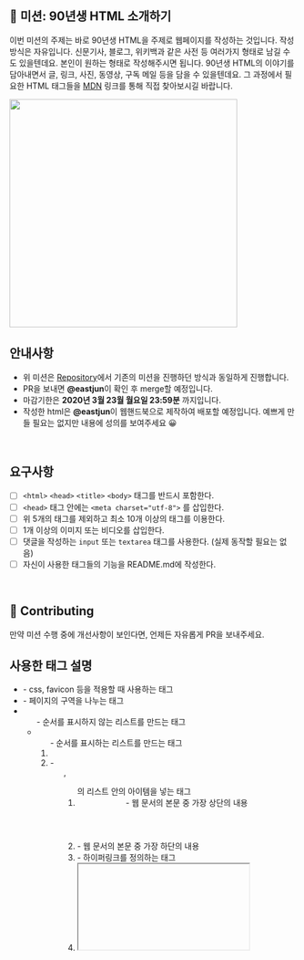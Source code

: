 ## 🚀 미션: 90년생 HTML 소개하기

이번 미션의 주제는 바로 90년생 HTML을 주제로 웹페이지를 작성하는 것입니다.
작성방식은 자유입니다.
신문기사, 블로그, 위키백과 같은 사전 등 여러가지 형태로 남길 수도 있을텐데요. 본인이 원하는 형태로 작성해주시면 됩니다.
90년생 HTML의 이야기를 담아내면서 글, 링크, 사진, 동영상, 구독 메일 등을 담을 수 있을텐데요. 그 과정에서 필요한 HTML 태그들을 [MDN](https://developer.mozilla.org/ko/docs/Web/HTML/Element) 링크를 통해 직접 찾아보시길 바랍니다.

<img src="https://techcourse-storage.s3.ap-northeast-2.amazonaws.com/2020-03-16T10:41:53.786image.png" width="400">

<br/>

## 안내사항

- 위 미션은 [Repository](https://github.com/woowacourse/html)에서 기존의 미션을 진행하던 방식과 동일하게 진행합니다.
- PR을 보내면 **@eastjun**이 확인 후 merge할 예정입니다.
- 마감기한은 **2020년 3월 23월 월요일 23:59분** 까지입니다.
- 작성한 html은 **@eastjun**이 웹핸드북으로 제작하여 배포할 예정입니다. 예쁘게 만들 필요는 없지만 내용에 성의를 보여주세요 😀

<br/>

## 요구사항

- [ ] `<html>` `<head>` `<title>` `<body>` 태그를 반드시 포함한다.
- [ ] `<head>` 태그 안에는 `<meta charset="utf-8">` 를 삽입한다.
- [ ] 위 5개의 태그를 제외하고 최소 10개 이상의 태그를 이용한다.
- [ ] 1개 이상의 이미지 또는 비디오를 삽입한다.
- [ ] 댓글을 작성하는 `input` 또는 `textarea` 태그를 사용한다. (실제 동작할 필요는 없음)
- [ ] 자신이 사용한 태그들의 기능을 README.md에 작성한다.

<br/>

## 👏 Contributing

만약 미션 수행 중에 개선사항이 보인다면, 언제든 자유롭게 PR을 보내주세요.

## 사용한 태그 설명

- <link>
    - css, favicon 등을 적용할 때 사용하는 태그

- <div>
    - 페이지의 구역을 나누는 태그

- <ul>
    - 순서를 표시하지 않는 리스트를 만드는 태그

- <ol>
    - 순서를 표시하는 리스트를 만드는 태그

- <li>
    - <ul>, <ol> 의 리스트 안의 아이템을 넣는 태그

- <header>
    - 웹 문서의 본문 중 가장 상단의 내용

- <footer>
    - 웹 문서의 본문 중 가장 하단의 내용

- <a>
    - 하이퍼링크를 정의하는 태그

- <iframe>
    - html, 이미지, 동영상 등을 출력하는 태그

- <table>
    - 표를 만드는 태그

- <th>, <tr>, <td>
    - 표의 내용을 구성하는 태그

- <p>
    - 문단을 써주는 태그

- <br>
    - 개행 문자를 삽입해주는 태그

- <label>
    - 요소들에 레이블을 달아주는 태그

- <meter>
    - 스칼라 값을 측정해 범위로 표현해주는 태그

- <script>
    - 클라이언트측 스크립트를 정의하고 src 속성을 통해 외부 스크립트 파일을 가르키는 태그
